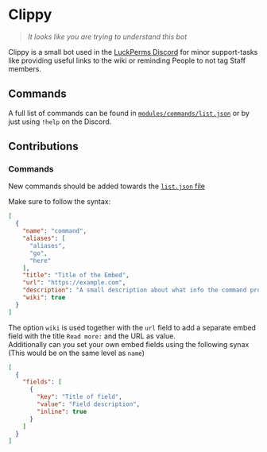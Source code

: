 # Clippy
> *It looks like you are trying to understand this bot*

Clippy is a small bot used in the [LuckPerms Discord](https://discord.gg/luckperms) for minor support-tasks like providing useful links to the wiki or reminding People to not tag Staff members.

## Commands
A full list of commands can be found in [`modules/commands/list.json`](https://github.com/LuckPerms/clippy/blob/master/modules/commands/list.json) or by just using `!help` on the Discord.

## Contributions
### Commands
New commands should be added towards the [`list.json` file](https://github.com/LuckPerms/clippy/blob/master/modules/commands/list.json)

Make sure to follow the syntax:  
```json
[
  {
    "name": "command",
    "aliases": [
      "aliases",
      "go",
      "here"
    ],
    "title": "Title of the Embed",
    "url": "https://example.com",
    "description": "A small description about what info the command provides",
    "wiki": true
  }
]
```  
The option `wiki` is used together with the `url` field to add a separate embed field with the title `Read more:` and the URL as value.  
Additionally can you set your own embed fields using the following synax (This would be on the same level as `name`)  
```json
[
  {
    "fields": [
      {
        "key": "Title of field",
        "value": "Field description",
        "inline": true
      }
    ]
  }
]
```
